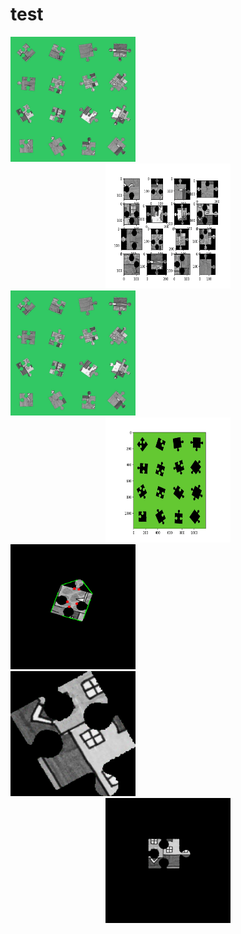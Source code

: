 # test



<div align=left><img width="200" height="200" src="img_presentation/puzzle_unsolved.jpg"/></div>       <div align=center><img width="200" height="200" src="img_presentation/results.png"/></div>


<div align=left><img width="200" height="200" src="img_presentation/puzzle_unsolved.jpg"/></div>      <div align=center><img width="200" height="200" src="img_presentation/color_convert.png"/></div>



<div align=left><img width="200" height="200" src="img_presentation/convexity.png"/></div>

<div align=left><img width="200" height="200" src="img_presentation/piece_7.png"/></div>        <div align=center><img width="200" height="200" src="img_presentation/piece_new_7.png"/></div>

